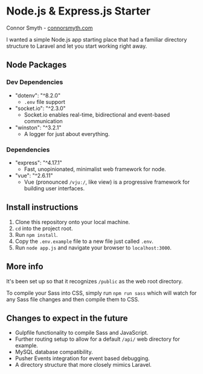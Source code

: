 # Node.js & Express.js Starter

Connor Smyth - [connorsmyth.com](https://connorsmyth.com)

I wanted a simple Node.js app starting place that had a familiar directory structure to Laravel and let you start working right away.

## Node Packages
### Dev Dependencies
- "dotenv": "^8.2.0"
    - `.env` file support
- "socket.io": "^2.3.0"
    - Socket.io enables real-time, bidirectional and event-based communication
- "winston": "^3.2.1"
    - A logger for just about everything.
### Dependencies
- "express": "^4.17.1"
    - Fast, unopinionated, minimalist web framework for node.
- "vue": "^2.6.11"
    - Vue (pronounced `/vjuː/`, like view) is a progressive framework for building user interfaces.
    
## Install instructions
1. Clone this repository onto your local machine.
2. `cd` into the project root.
3. Run `npm install`.
4. Copy the `.env.example` file to a new file just called `.env`.
5. Run `node app.js` and navigate your browser to `localhost:3000`.

## More info
It's been set up so that it recognizes `/public` as the web root directory.

To compile your Sass into CSS, simply run `npm run sass` which will watch for any Sass file changes and then compile them to CSS.

## Changes to expect in the future
- Gulpfile functionality to compile Sass and JavaScript.
- Further routing setup to allow for a default `/api/` web directory for example.
- MySQL database compatibility.
- Pusher Events integration for event based debugging.
- A directory structure that more closely mimics Laravel.